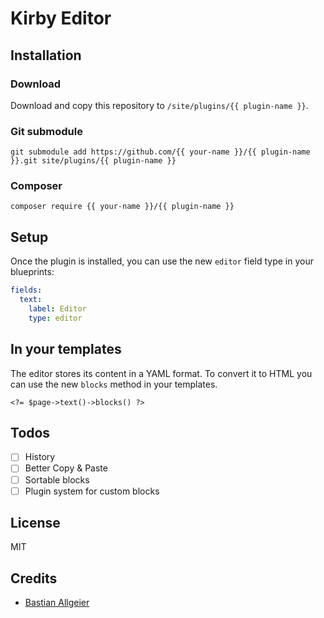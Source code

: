 # Kirby Editor

## Installation

### Download

Download and copy this repository to `/site/plugins/{{ plugin-name }}`.

### Git submodule

```
git submodule add https://github.com/{{ your-name }}/{{ plugin-name }}.git site/plugins/{{ plugin-name }}
```

### Composer

```
composer require {{ your-name }}/{{ plugin-name }}
```

## Setup

Once the plugin is installed, you can use the new `editor` field type in your blueprints: 

```yaml
fields: 
  text: 
    label: Editor
    type: editor
```

## In your templates

The editor stores its content in a YAML format. To convert it to HTML you can use the new `blocks` method in your templates. 

```
<?= $page->text()->blocks() ?>
```

## Todos

- [ ] History
- [ ] Better Copy & Paste
- [ ] Sortable blocks
- [ ] Plugin system for custom blocks

## License

MIT

## Credits

- [Bastian Allgeier](https://getkirby.com)
